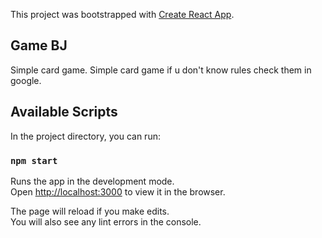 This project was bootstrapped with [Create React App](https://github.com/facebook/create-react-app).

## Game BJ

Simple card game. Simple card game if u don't know rules check them in google.

## Available Scripts

In the project directory, you can run:

### `npm start`

Runs the app in the development mode.<br />
Open [http://localhost:3000](http://localhost:3000) to view it in the browser.

The page will reload if you make edits.<br />
You will also see any lint errors in the console.

